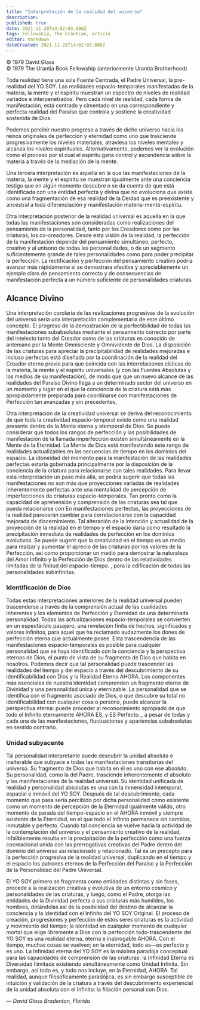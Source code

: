 ```yaml
---
title: "Interpretación de la realidad del universo"
description: 
published: true
date: 2021-11-28T14:02:03.086Z
tags: Fellowship, The Urantian, article
editor: markdown
dateCreated: 2021-11-28T14:02:03.086Z
---
```


<p class="v-card v-sheet theme--light grey lighten-3 px-2">© 1979 David Glass<br>© 1979 The Urantia Book Fellowship (anteriormente Urantia Brotherhood)</p>


Toda realidad tiene una sola Fuente Centrada, el Padre Universal, la pre-realidad del YO SOY. Las realidades espacio-temporales manifestadas de la materia, la mente y el espíritu muestran un espectro de niveles de realidad variados e interpenetrados. Pero cada nivel de realidad, cada forma de manifestación, está centrado y cimentado en una correspondiente y perfecta realidad del Paraíso que controla y sostiene la creatividad sostenida de Dios.

Podemos percibir nuestro progreso a través de dicho universo hacia los reinos originales de perfección y eternidad como uno que trasciende progresivamente los niveles materiales, atraviesa los niveles mentales y alcanza los niveles espirituales. Alternativamente, podemos ver la evolución como el proceso por el cual el espíritu gana control y ascendencia sobre la materia a través de la mediación de la mente.

Una tercera interpretación es aquella en la que las manifestaciones de la materia, la mente y el espíritu se muestran igualmente ante una conciencia testigo que en algún momento descubre o se da cuenta de que está identificada con una entidad perfecta y divina que no evoluciona que existe como una fragmentación de esa realidad de la Deidad que es preexistente y ancestral a toda diferenciación y manifestación materia-mente-espíritu.

Otra interpretación posterior de la realidad universal es aquella en la que todas las manifestaciones son consideradas como realizaciones del pensamiento de la personalidad, tanto por los Creadores como por las criaturas, los co-creadores. Desde esta visión de la realidad, la perfección de la manifestación depende del pensamiento simultáneo, perfecto, creativo y al unísono de todas las personalidades, o de un segmento suficientemente grande de tales personalidades como para poder precipitar la perfección. La rectificación y perfección del pensamiento creativo podría avanzar más rápidamente si se demostrara efectiva y apreciablemente un ejemplo claro de pensamiento correcto y de consecuencias de manifestación perfecta a un número suficiente de personalidades criaturas.

## Alcance Divino

Una interpretación corolaria de las realizaciones progresivas de la evolución del universo sería una interpretación complementaria de este último concepto. El progreso de la demostración de la perfectibilidad de todas las manifestaciones subabsolutas mediante el pensamiento correcto por parte del intelecto tanto del Creador como de las criaturas es conocido de antemano por la Mente Omnisciente y Omnividente de Dios. La disposición de las criaturas para apreciar la precipitabilidad de realidades mejoradas e incluso perfectas está diseñada por la coordinación de la realidad del Creador eterno previo para que coincida con las interrelaciones cíclicas de la materia, la mente y el espíritu universales (y con las Fuentes Absolutas y los medios de su manifestación), de modo que que un nuevo alcance de las realidades del Paraíso Divino llega a un determinado sector del universo en un momento y lugar en el que la conciencia de la criatura está más apropiadamente preparada para coordinarse con manifestaciones de Perfección tan avanzadas y sin precedentes,

Otra interpretación de la creatividad universal se deriva del reconocimiento de que toda la creatividad espacio-temporal existe como una realidad presente dentro de la Mente eterna y atemporal de Dios. Se puede considerar que todos los rangos de perfección y las posibilidades de manifestación de la llamada imperfección existen simultáneamente en la Mente de la Eternidad. La Mente de Dios está manifestando este rango de realidades actualizables en las secuencias de tiempo en los dominios del espacio. La idoneidad del momento para la manifestación de las realidades perfectas estaría gobernada principalmente por la disposición de la conciencia de la criatura para relacionarse con tales realidades. Para llevar esta interpretación un paso más allá, se podría sugerir que todas las manifestaciones no son más que proyecciones variadas de realidades inherentemente perfectas ante una mentalidad de percepción de imperfecciones de criaturas espacio-temporales. Tan pronto como la capacidad de aprehensión y comprensión de las criaturas sea tal que pueda relacionarse con En manifestaciones perfectas, las proyecciones de la realidad parecerán cambiar para correlacionarse con la capacidad mejorada de discernimiento. Tal alteración de la intención y actualidad de la proyección de la realidad en el tiempo y el espacio daría como resultado la precipitación inmediata de realidades de perfección en los dominios evolutivos. Se puede sugerir que la creatividad en el tiempo es un medio para realzar y aumentar el aprecio de las criaturas por los valores de la Perfección, así como proporcionar un medio para demostrar la naturaleza del Amor Infinito y la Perfección de Dios dentro de las relatividades limitadas de la finitud del espacio-tiempo. , para la edificación de todas las personalidades subinfinitas.

### Identificación de Dios

Todas estas interpretaciones anteriores de la realidad universal pueden trascenderse a través de la comprensión actual de las cualidades inherentes y los elementos de Perfección y Eternidad de una determinada personalidad. Todas las actualizaciones espacio-temporales se convierten en un espectáculo pasajero, una revelación finita de hechos, significados y valores infinitos, para aquel que ha reclamado audazmente los dones de perfección eterna que actualmente posee. Esta trascendencia de las manifestaciones espacio-temporales es posible para cualquier personalidad que se haya identificado con la conciencia y la perspectiva eternas de Dios, el punto de vista de su fragmento de Dios que habita en nosotros. Podemos decir que tal personalidad puede trascender las realidades del tiempo y del espacio a través del descubrimiento de su identificabilidad con Dios y la Realidad Eterna AHORA. Los componentes más esenciales de nuestra identidad comprenden un fragmento eterno de Divinidad y una personalidad única y eternizable. La personalidad que se identifica con el fragmento asociado de Dios, o que descubre su total no identificabilidad con cualquier cosa o persona, puede alcanzar la perspectiva eterna: puede proceder al reconocimiento apropiado de que todo el Infinito eternamente AHORA ES, y ES Perfecto. , a pesar de todas y cada una de las manifestaciones, fluctuaciones y apariencias subabsolutas en sentido contrario.

### Unidad subyacente

Tal personalidad interpretante puede descubrir la unidad absoluta e inalterable que subyace a todas las manifestaciones transitorias del universo. Su fragmento de Dios que habita en él es uno con ese absoluto. Su personalidad, como la del Padre, trasciende inherentemente el absoluto y las manifestaciones de la realidad universal. Su identidad unificada de realidad y personalidad absolutas es una con la inmensidad intemporal, espacial e inmóvil del YO SOY. Después de tal descubrimiento, cada momento que pasa sería percibido por dicha personalidad como existente como un momento de percepción de la Eternidad igualmente válido, otro momento de parada del tiempo-espacio en el AHORA inmóvil y siempre existente de la Eternidad, en el que todo el Infinito permanece sin cambios, inmutable y perfecto. Cuando tal conciencia se vuelve hacia la actividad de la contemplación del universo y el pensamiento creativo de la realidad, infaliblemente resulta en la precipitación de la perfección como una fuerza cocreacional unida con las prerrogativas creativas del Padre dentro del dominio del universo así relacionado y relacionado. Tal es un precepto para la perfección progresiva de la realidad universal, duplicando en el tiempo y el espacio los patrones eternos de la Perfección del Paraíso y la Perfección de la Personalidad del Padre Universal.

El YO SOY primero se fragmenta como entidades distintas y sin fases, procede a la realización creativa y evolutiva de un entorno cósmico y personalidades de las criaturas, y luego, como el Padre, otorga las entidades de la Divinidad perfecta a sus criaturas más humildes, los hombres, dotándolas así de la posibilidad del destino de alcanzar la conciencia y la identidad con el Infinito del YO SOY Original. El proceso de creación, progresiones y perfección de estos seres criaturas es la actividad y movimiento del tiempo; la identidad en cualquier momento de cualquier mortal que elige libremente a Dios con la perfección todo-trascendente del YO SOY es una realidad eterna, eterna e inabrogable AHORA. Con el tiempo, muchas cosas se vuelven; en la eternidad, todo es—es perfecto y es uno. La Infinidad eterna del YO SOY es la máxima paradoja conceptual para las capacidades de comprensión de las criaturas: la Infinidad Eterna es Diversidad Ilimitada existiendo simultáneamente como Unidad Infinita. Sin embargo, así todo es, y todo nos incluye, en la Eternidad, AHORA. Tal realidad, aunque filosóficamente paradójica, es sin embargo susceptible de intuición y validación de la criatura a través del descubrimiento experiencial de la unidad absoluta con el Infinito: la filiación personal con Dios.

— _David Glass_
_Bradenton, Florida_

